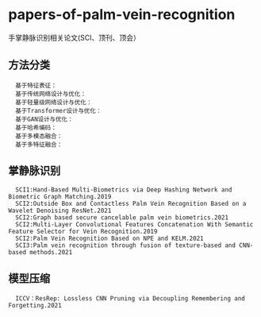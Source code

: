 # papers-of-palm-vein-recognition
手掌静脉识别相关论文(SCI、顶刊、顶会）

## 方法分类
      基于特征表征：
      基于传统网络设计与优化：
      基于轻量级网络设计与优化：
      基于Transformer设计与优化：
      基于GAN设计与优化：
      基于哈希编码：
      基于多模态融合：
      基于多特征融合：

## 掌静脉识别
      SCI1:Hand-Based Multi-Biometrics via Deep Hashing Network and Biometric Graph Matching.2019
      SCI2:Outside Box and Contactless Palm Vein Recognition Based on a Wavelet Denoising ResNet.2021
      SCI2:Graph based secure cancelable palm vein biometrics.2021
      SCI2:Multi-Layer Convolutional Features Concatenation With Semantic Feature Selector for Vein Recognition.2019
      SCI2:Palm Vein Recognition Based on NPE and KELM.2021
      SCI3:Palm vein recognition through fusion of texture-based and CNN-based methods.2021
      
## 模型压缩
      ICCV：ResRep: Lossless CNN Pruning via Decoupling Remembering and Forgetting.2021
    
